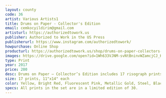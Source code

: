 ```yaml
---
layout: county 
code: 36
artist: Various Artists1
title: Drums on Paper - Collector's Edition
email: cemkocyildirim@gmail.com
artisturl: https://authorizedtowork.us 
publisher: Authorized to Work in the US Press
publisherurl: https://www.instagram.com/authorizedtowork/
howpurchase: Online Shop
producturl: https://authorizedtowork.us/shop/drums-on-paper-collectors-edition/
images: https://drive.google.com/open?id=1Wh633VJNM-svNtBninvWZamcjCJ_HZ-4, https://drive.google.com/open?id=1PvMW9zXHHL3dS1B7-TMeI0wruxckCxS3
type: Print
year: 2017
price: 200
desc: Drums on Paper – Collector’s Edition includes 17 risograph prints from Authorized to Work in the US Press' 2017 show. You can see the full list of artists on our website.
size: 17 prints, 11"x14" each
color: Yellow, Bright Red, Fluorescent Pink, Metallic Gold, Steel, Black, Teal, Indigo
specs: All prints in the set are in a limited edition of 30. 
---
```

